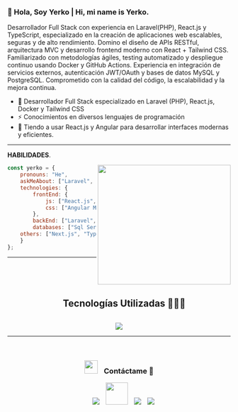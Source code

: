 ### 👋 Hola, Soy Yerko | Hi, mi name is Yerko.
   Desarrollador Full Stack con experiencia en Laravel(PHP), React.js y TypeScript, especializado en la creación de aplicaciones web escalables, seguras y de alto rendimiento. Domino el diseño de APIs RESTful, arquitectura MVC y desarrollo frontend moderno con React + Tailwind CSS. Familiarizado con metodologías ágiles, testing automatizado y despliegue continuo usando Docker y GitHub Actions. Experiencia en integración de servicios externos, autenticación JWT/OAuth y bases de datos MySQL y PostgreSQL. Comprometido con la calidad del código, la escalabilidad y la mejora continua.


- 🌱 Desarrollador Full Stack especializado en Laravel (PHP), React.js, Docker y Tailwind CSS
- ⚡ Conocimientos en diversos lenguajes de programación
- 🔭 Tiendo a usar React.js y Angular para desarrollar interfaces modernas y eficientes.

---------------------------------------------------------

**HABILIDADES**.

<img align='right' src="https://www.lovethispic.com/uploaded_images/104877-Batman-Robin-Drinking-Coffee.gif?1" width="300" height="270">


```javascript
const yerko = {
    pronouns: "He",
    askMeAbout: ["Laravel", "React.js", "Angular"],
    technologies: {
        frontEnd: {
            js: ["React.js", "Angular"],
            css: ["Angular Material", "bootstrap", "TailWind CSS"]
        },
        backEnd: ["Laravel", "PHP"],
        databases: ["Sql Server", "MySql", "PostgreSQL", "Oracle"],
	others: ["Next.js", "TypeScript", "Inertia.js", "Vite"]
    }
};
```

------------------------------------------------------

<!--h1 without bottom border-->
<div id="user-content-toc">
  <ul align="center">
    <summary><h2 style="display: inline-block">Tecnologías Utilizadas 👨🏻‍💻</h2></summary>
  </ul>
</div>
<!--tech stack icons-->
<p align="center">
  <a href="https://skillicons.dev">
    <img src="https://skillicons.dev/icons?i=angular,css,html,js,ts,tailwind,materialui,git,github,wordpress,linux,express,php,nginx,mysql,nextjs,nodejs,postman,py&perline=14" />
  </a>
</p>


------------------------------------------------------
<br/>
<h3 align="center" > <img src="https://media.giphy.com/media/iY8CRBdQXODJSCERIr/giphy.gif" width="30" height="30" style="margin-right: 10px;"> Contáctame 🤝 </h3>

<p align="center">

 <div align="center"  class="icons-social" style="margin-left: 10px;">
	 <a style="margin-left: 10px;" href="https://instagram.com/lemonstack.cl" target="_blank">
			<img src="https://img.icons8.com/doodle/40/000000/instagram-new--v2.png"></a>
          <a style="margin-left: 10px;" target="_blank" href="https://www.facebook.com/lemonstack.cl">
			<img style="width:50px; height: 50px;" src="https://img.icons8.com/?size=100&id=nhX8zsseyDoS&format=png&color=000000"></a>
          <a style="margin-left: 10px;"  target="_blank" href="https://www.linkedin.com/in/ye-figueroa/">
			<img src="https://img.icons8.com/doodle/40/000000/linkedin--v2.png"></a>
          <a style="margin-left: 10px;" target="_blank" href="https://github.com/Alexis0089">
		<img src="https://img.icons8.com/doodle/40/000000/github--v1.png"></a>
	
	 
   
  </div>
</p>








   
   

